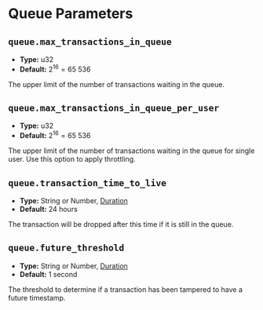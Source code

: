 # Queue Parameters

[//]: # 'TODO Explain Queue module'

## `queue.max_transactions_in_queue`

- **Type:** u32
- **Default:** $2^{16} = 65\ 536$

The upper limit of the number of transactions waiting in the queue.

## `queue.max_transactions_in_queue_per_user`

- **Type:** u32
- **Default:** $2^{16} = 65\ 536$

The upper limit of the number of transactions waiting in the queue for
single user. Use this option to apply throttling.

## `queue.transaction_time_to_live`

- **Type:** String or Number, [Duration](glossary#type-duration)
- **Default:** 24 hours

The transaction will be dropped after this time if it is still in the
queue.

## `queue.future_threshold`

- **Type:** String or Number, [Duration](glossary#type-duration)
- **Default:** 1 second

The threshold to determine if a transaction has been tampered to have a
future timestamp.
